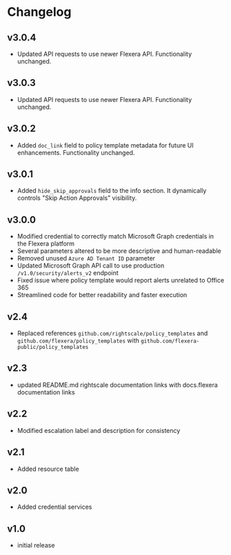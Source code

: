 # Changelog

## v3.0.4

- Updated API requests to use newer Flexera API. Functionality unchanged.

## v3.0.3

- Updated API requests to use newer Flexera API. Functionality unchanged.

## v3.0.2

- Added `doc_link` field to policy template metadata for future UI enhancements. Functionality unchanged.

## v3.0.1

- Added `hide_skip_approvals` field to the info section. It dynamically controls "Skip Action Approvals" visibility.

## v3.0.0

- Modified credential to correctly match Microsoft Graph credentials in the Flexera platform
- Several parameters altered to be more descriptive and human-readable
- Removed unused `Azure AD Tenant ID` parameter
- Updated Microsoft Graph API call to use production `/v1.0/security/alerts_v2` endpoint
- Fixed issue where policy template would report alerts unrelated to Office 365
- Streamlined code for better readability and faster execution

## v2.4

- Replaced references `github.com/rightscale/policy_templates` and `github.com/flexera/policy_templates` with `github.com/flexera-public/policy_templates`

## v2.3

- updated README.md rightscale documentation links with docs.flexera documentation links

## v2.2

- Modified escalation label and description for consistency

## v2.1

- Added resource table

## v2.0

- Added credential services

## v1.0

- initial release
